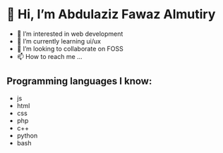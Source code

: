 # 👋 Hi, I’m Abdulaziz Fawaz Almutiry
- 👀 I’m interested in web development
- 🌱 I’m currently learning ui/ux
- 💞️ I’m looking to collaborate on FOSS
- 📫 How to reach me ...

## Programming languages I know:
- js
- html
- css
- php
- c++
- python
- bash


